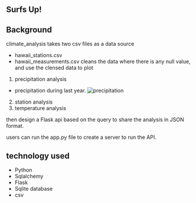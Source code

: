## Surfs Up!

## Background

climate_analysis takes two csv files as a data source 
- hawaii_stations.csv
- hawaii_measurements.csv
cleans the data where there is any null value, and use the clensed data to plot

1) precipitation analysis
* precipitation during last year.
![precipitation](https://github.com/EmilySakata/climate_analysis/img/bar.png)

2) station analysis
3) temperature analysis

then design a Flask api based on the query to share the analysis in JSON format. 

users can run the app.py file to create a server to run the API.


## technology used

- Python
- Sqlalchemy
- Flask
- Sqlite database
- csv

